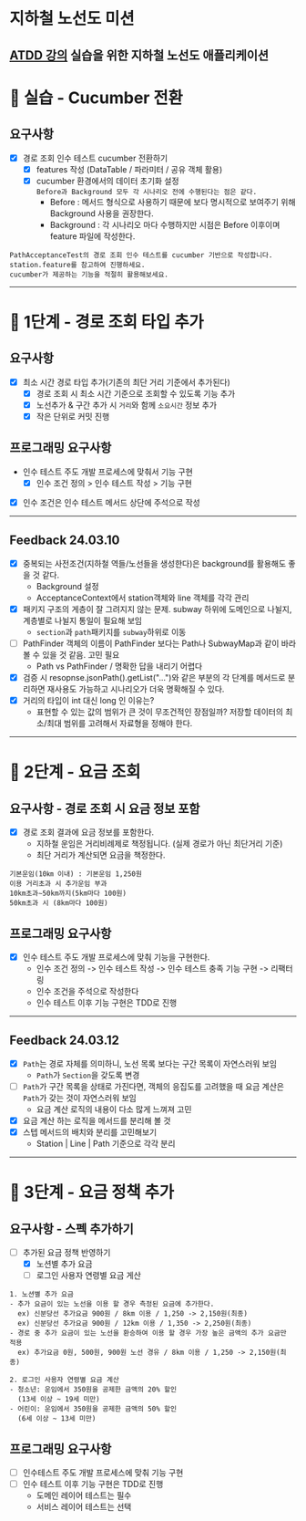 # 지하철 노선도 미션
[ATDD 강의](https://edu.nextstep.camp/c/R89PYi5H) 실습을 위한 지하철 노선도 애플리케이션
---
# 🚀 실습 - Cucumber 전환

## 요구사항
- [x] 경로 조회 인수 테스트 cucumber 전환하기
  - [x] features 작성 (DataTable / 파라미터 / 공유 객체 활용)
  - [x] cucumber 환경에서의 데이터 초기화 설정<br>
    `Before과 Background 모두 각 시나리오 전에 수행된다는 점은 같다.`
    - Before : 메서드 형식으로 사용하기 때문에 보다 명시적으로 보여주기 위해 Background 사용을 권장한다.
    - Background : 각 시나리오 마다 수행하지만 시점은 Before 이후이며 feature 파일에 작성한다.
```
PathAcceptanceTest의 경로 조회 인수 테스트를 cucumber 기반으로 작성합니다.
station.feature를 참고하여 진행하세요.
cucumber가 제공하는 기능을 적절히 활용해보세요.
```
---
# 🚀 1단계 - 경로 조회 타입 추가

## 요구사항
- [x] 최소 시간 경로 타입 추가(기존의 최단 거리 기준에서 추가된다)
  - [x] 경로 조회 시 최소 시간 기준으로 조회할 수 있도록 기능 추가
  - [x] 노선추가 & 구간 추가 시 `거리`와 함께 `소요시간` 정보 추가
  - [x] 작은 단위로 커밋 진행

## 프로그래밍 요구사항
- 인수 테스트 주도 개발 프로세스에 맞춰서 기능 구현
  - [x] 인수 조건 정의 > 인수 테스트 작성 > 기능 구현
- [x] 인수 조건은 인수 테스트 메서드 상단에 주석으로 작성
---
## Feedback 24.03.10

- [x] 중복되는 사전조건(지하철 역들/노선들을 생성한다)은 background를 활용해도 좋을 것 같다.
  - Background 설정
  - AcceptanceContext에서 station객체와 line 객체를 각각 관리 
- [x] 패키지 구조의 게층이 잘 그려지지 않는 문제. subway 하위에 도메인으로 나뉠지, 계층별로 나뉠지 통일이 필요해 보임
  - `section`과 `path`패키지를 `subway`하위로 이동
- [ ] PathFinder 객체의 이름이 PathFinder 보다는 Path나 SubwayMap과 같이 바라볼 수 있을 것 같음. 고민 필요
  - Path vs PathFinder / 명확한 답을 내리기 어렵다
- [x] 검증 시 resopnse.jsonPath().getList("...")와 같은 부분의 각 단계를 메서드로 분리하면 재사용도 가능하고 시나리오가 더욱 명확해질 수 있다.
- [x] 거리의 타입이 int 대신 long 인 이유는?
  - 표현할 수 있는 값의 범위가 큰 것이 무조건적인 장점일까? 저장할 데이터의 최소/최대 범위를 고려해서 자료형을 정해야 한다.
---
# 🚀 2단계 - 요금 조회

## 요구사항 - 경로 조회 시 요금 정보 포함
- [x] 경로 조회 결과에 요금 정보를 포함한다.
  - 지하철 운임은 거리비례제로 책정됩니다. (실제 경로가 아닌 최단거리 기준)
  - 최단 거리가 계산되면 요금을 책정한다.
```
기본운임(10㎞ 이내) : 기본운임 1,250원
이용 거리초과 시 추가운임 부과
10km초과∼50km까지(5km마다 100원)
50km초과 시 (8km마다 100원)
```

## 프로그래밍 요구사항
- [x] 인수 테스트 주도 개발 프로세스에 맞춰 기능을 구현한다.
  - 인수 조건 정의 -> 인수 테스트 작성 -> 인수 테스트 충족 기능 구현 -> 리팩터링
  - 인수 조건을 주석으로 작성한다
  - 인수 테스트 이후 기능 구현은 TDD로 진행
---
## Feedback 24.03.12
- [x] `Path`는 경로 자체를 의미하니, 노선 목록 보다는 구간 목록이 자연스러워 보임
  - `Path`가 `Section`을 갖도록 변경
- [ ] `Path`가 구간 목록을 상태로 가진다면, 객체의 응집도를 고려했을 때 요금 계산은 `Path`가 갖는 것이 자연스러워 보임
  - 요금 계산 로직의 내용이 다소 많게 느껴져 고민
- [x] 요금 계산 하는 로직을 메서드를 분리해 볼 것
- [x] 스텝 메서드의 배치와 분리를 고민해보기
  - Station | Line | Path 기준으로 각각 분리

---
# 🚀 3단계 - 요금 정책 추가

## 요구사항 - 스펙 추가하기
- [ ] 추가된 요금 정책 반영하기
  - [x] 노션별 추가 요금
  - [ ] 로그인 사용자 연령별 요금 게산
```
1. 노션별 추가 요금
- 추가 요금이 있는 노선을 이용 할 경우 측정된 요금에 추가한다.
  ex) 신분당선 추가요금 900원 / 8km 이용 / 1,250 -> 2,150원(최종)
  ex) 신분당선 추가요금 900원 / 12km 이용 / 1,350 -> 2,250원(최종)
- 경로 중 추가 요금이 있는 노선을 환승하여 이용 할 경우 가장 높은 금액의 추가 요금만 적용
  ex) 추가요금 0원, 500원, 900원 노선 경유 / 8km 이용 / 1,250 -> 2,150원(최종)
```
```
2. 로그인 사용자 연령별 요금 계산
- 청소년: 운임에서 350원을 공제한 금액의 20% 할인
  (13세 이상 ~ 19세 미만)
- 어린이: 운임에서 350원을 공제한 금액의 50% 할인
  (6세 이상 ~ 13세 미만)
```

## 프로그래밍 요구사항
- [ ] 인수테스트 주도 개발 프로세스에 맞춰 기능 구현
- [ ] 인수 테스트 이후 기능 구현은 TDD로 진행
  - 도메인 레이어 테스트는 필수
  - 서비스 레이어 테스트는 선택
